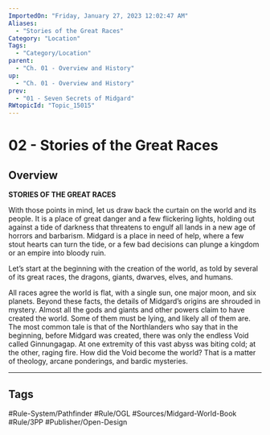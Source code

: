 ```yaml
---
ImportedOn: "Friday, January 27, 2023 12:02:47 AM"
Aliases:
  - "Stories of the Great Races"
Category: "Location"
Tags:
  - "Category/Location"
parent:
  - "Ch. 01 - Overview and History"
up:
  - "Ch. 01 - Overview and History"
prev:
  - "01 - Seven Secrets of Midgard"
RWtopicId: "Topic_15015"
---
```

# 02 - Stories of the Great Races
## Overview
**STORIES OF THE GREAT RACES**

With those points in mind, let us draw back the curtain on the world and its people. It is a place of great danger and a few flickering lights, holding out against a tide of darkness that threatens to engulf all lands in a new age of horrors and barbarism. Midgard is a place in need of help, where a few stout hearts can turn the tide, or a few bad decisions can plunge a kingdom or an empire into bloody ruin.

Let’s start at the beginning with the creation of the world, as told by several of its great races, the dragons, giants, dwarves, elves, and humans.

All races agree the world is flat, with a single sun, one major moon, and six planets. Beyond these facts, the details of Midgard’s origins are shrouded in mystery. Almost all the gods and giants and other powers claim to have created the world. Some of them must be lying, and likely all of them are. The most common tale is that of the Northlanders who say that in the beginning, before Midgard was created, there was only the endless Void called Ginnungagap. At one extremity of this vast abyss was biting cold; at the other, raging fire. How did the Void become the world? That is a matter of theology, arcane ponderings, and bardic mysteries.


---
## Tags
#Rule-System/Pathfinder #Rule/OGL #Sources/Midgard-World-Book #Rule/3PP #Publisher/Open-Design

